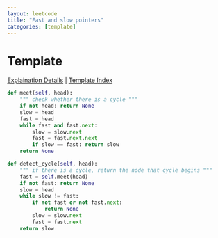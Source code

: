 ```yaml
---
layout: leetcode
title: "Fast and slow pointers"
categories: [template]
---
```


# Template

[Explaination Details](./summary.md) | [Template Index](../template_list.md)

```python
def meet(self, head):
    """ check whether there is a cycle """
    if not head: return None
    slow = head
    fast = head
    while fast and fast.next:
        slow = slow.next
        fast = fast.next.next
        if slow == fast: return slow
    return None

def detect_cycle(self, head):
    """ if there is a cycle, return the node that cycle begins """
    fast = self.meet(head)
    if not fast: return None
    slow = head
    while slow != fast:
        if not fast or not fast.next: 
            return None
        slow = slow.next
        fast = fast.next
    return slow
```